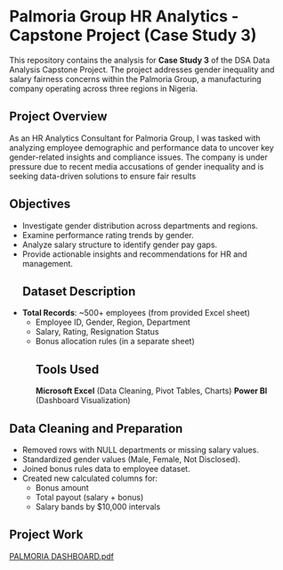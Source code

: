 #  Palmoria Group HR Analytics - Capstone Project (Case Study 3)
This repository contains the analysis for **Case Study 3** of the DSA Data Analysis Capstone Project. The project addresses gender inequality and salary fairness concerns within the Palmoria Group, a manufacturing company operating across three regions in Nigeria.

##  Project Overview
As an HR Analytics Consultant for Palmoria Group, I was tasked with analyzing employee demographic and performance data to uncover key gender-related insights and compliance issues. The company is under pressure due to recent media accusations of gender inequality and is seeking data-driven solutions to ensure fair results
##  Objectives
- Investigate gender distribution across departments and regions.
- Examine performance rating trends by gender.
- Analyze salary structure to identify gender pay gaps.
- Provide actionable insights and recommendations for HR and management.
  ##  Dataset Description
- **Total Records**: ~500+ employees (from provided Excel sheet)
  - Employee ID, Gender, Region, Department
  - Salary, Rating, Resignation Status
  - Bonus allocation rules (in a separate sheet)
    ##  Tools Used
     **Microsoft Excel** (Data Cleaning, Pivot Tables, Charts)
 **Power BI** (Dashboard Visualization)
##  Data Cleaning and Preparation
- Removed rows with NULL departments or missing salary values.
- Standardized gender values (Male, Female, Not Disclosed).
- Joined bonus rules data to employee dataset.
- Created new calculated columns for:
  - Bonus amount
  - Total payout (salary + bonus)
  - Salary bands by $10,000 intervals

 ## Project Work
 
  [PALMORIA DASHBOARD.pdf](https://github.com/user-attachments/files/21068568/PALMORIA.DASHBOARD.pdf)
  
 

